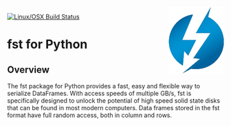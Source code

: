 
<img src="logo.png" align="right" />

[![Linux/OSX Build
Status](https://travis-ci.org/MarcusKlik/pypackage.svg?branch=master)](https://travis-ci.org/MarcusKlik/pypackage)

# fst for Python

## Overview

The fst package for Python provides a fast, easy and flexible way to serialize DataFrames.
With access speeds of multiple GB/s, fst is specifically designed to unlock the potential of high speed solid state
disks that can be found in most modern computers.
Data frames stored in the fst format have full random access, both in column and rows.